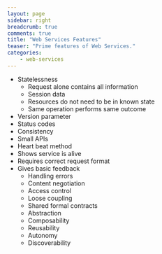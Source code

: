 ```yaml
---
layout: page
sidebar: right
breadcrumb: true
comments: true
title: "Web Services Features"
teaser: "Prime features of Web Services."
categories:
    - web-services
---
```


* Statelessness
  + Request alone contains all information
  + Session data
  + Resources do not need to be in known state
  + Same operation performs same outcome
* Version parameter
* Status codes
* Consistency
* Small APIs
* Heart beat method
* Shows service is alive
* Requires correct request format
* Gives basic feedback
  + Handling errors
  + Content negotiation
  + Access control
  + Loose coupling
  + Shared formal contracts
  + Abstraction
  + Composability
  + Reusability
  + Autonomy
  + Discoverability
